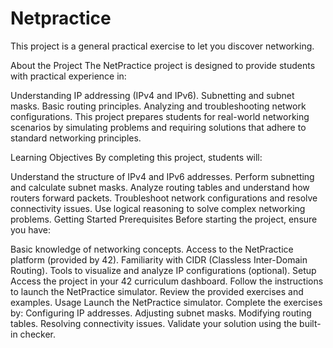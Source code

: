 # Netpractice
This project is a general practical exercise to let you discover networking.


About the Project
The NetPractice project is designed to provide students with practical experience in:

Understanding IP addressing (IPv4 and IPv6).
Subnetting and subnet masks.
Basic routing principles.
Analyzing and troubleshooting network configurations.
This project prepares students for real-world networking scenarios by simulating problems and requiring solutions that adhere to standard networking principles.

Learning Objectives
By completing this project, students will:

Understand the structure of IPv4 and IPv6 addresses.
Perform subnetting and calculate subnet masks.
Analyze routing tables and understand how routers forward packets.
Troubleshoot network configurations and resolve connectivity issues.
Use logical reasoning to solve complex networking problems.
Getting Started
Prerequisites
Before starting the project, ensure you have:

Basic knowledge of networking concepts.
Access to the NetPractice platform (provided by 42).
Familiarity with CIDR (Classless Inter-Domain Routing).
Tools to visualize and analyze IP configurations (optional).
Setup
Access the project in your 42 curriculum dashboard.
Follow the instructions to launch the NetPractice simulator.
Review the provided exercises and examples.
Usage
Launch the NetPractice simulator.
Complete the exercises by:
Configuring IP addresses.
Adjusting subnet masks.
Modifying routing tables.
Resolving connectivity issues.
Validate your solution using the built-in checker.


